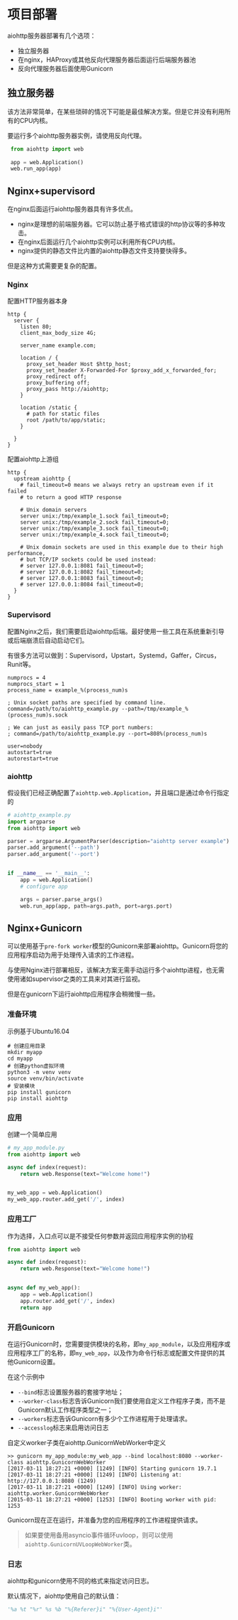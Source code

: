# 项目部署

aiohttp服务器部署有几个选项：

- 独立服务器
- 在nginx，HAProxy或其他反向代理服务器后面运行后端服务器池
- 反向代理服务器后面使用Gunicorn

## 独立服务器

该方法非常简单，在某些琐碎的情况下可能是最佳解决方案。但是它并没有利用所有的CPU内核。

要运行多个aiohttp服务器实例，请使用反向代理。

```python
 from aiohttp import web
 
 app = web.Application()
 web.run_app(app)
```

## Nginx+supervisord

在nginx后面运行aiohttp服务器具有许多优点。

- nginx是理想的前端服务器。它可以防止基于格式错误的http协议等的多种攻击。
- 在nginx后面运行几个aiohttp实例可以利用所有CPU内核。
- nginx提供的静态文件比内置的aiohttp静态文件支持要快得多。

但是这种方式需要更复杂的配置。

### Nginx

配置HTTP服务器本身

```
http {
  server {
    listen 80;
    client_max_body_size 4G;

    server_name example.com;

    location / {
      proxy_set_header Host $http_host;
      proxy_set_header X-Forwarded-For $proxy_add_x_forwarded_for;
      proxy_redirect off;
      proxy_buffering off;
      proxy_pass http://aiohttp;
    }

    location /static {
      # path for static files
      root /path/to/app/static;
    }

  }
}
```

配置aiohttp上游组

```
http {
  upstream aiohttp {
    # fail_timeout=0 means we always retry an upstream even if it failed
    # to return a good HTTP response

    # Unix domain servers
    server unix:/tmp/example_1.sock fail_timeout=0;
    server unix:/tmp/example_2.sock fail_timeout=0;
    server unix:/tmp/example_3.sock fail_timeout=0;
    server unix:/tmp/example_4.sock fail_timeout=0;

    # Unix domain sockets are used in this example due to their high performance,
    # but TCP/IP sockets could be used instead:
    # server 127.0.0.1:8081 fail_timeout=0;
    # server 127.0.0.1:8082 fail_timeout=0;
    # server 127.0.0.1:8083 fail_timeout=0;
    # server 127.0.0.1:8084 fail_timeout=0;
  }
}
```

### Supervisord

配置Nginx之后，我们需要启动aiohttp后端。最好使用一些工具在系统重新引导或后端崩溃后自动启动它们。

有很多方法可以做到：Supervisord，Upstart，Systemd，Gaffer，Circus，Runit等。

```shell
numprocs = 4
numprocs_start = 1
process_name = example_%(process_num)s

; Unix socket paths are specified by command line.
command=/path/to/aiohttp_example.py --path=/tmp/example_%(process_num)s.sock

; We can just as easily pass TCP port numbers:
; command=/path/to/aiohttp_example.py --port=808%(process_num)s

user=nobody
autostart=true
autorestart=true
```

### aiohttp

假设我们已经正确配置了`aiohttp.web.Application`，并且端口是通过命令行指定的

```python
# aiohttp_example.py
import argparse
from aiohttp import web

parser = argparse.ArgumentParser(description="aiohttp server example")
parser.add_argument('--path')
parser.add_argument('--port')


if __name__ == '__main__':
    app = web.Application()
    # configure app

    args = parser.parse_args()
    web.run_app(app, path=args.path, port=args.port)
```

## Nginx+Gunicorn

可以使用基于`pre-fork worker`模型的Gunicorn来部署aiohttp。Gunicorn将您的应用程序启动为用于处理传入请求的工作进程。

与使用Nginx进行部署相反，该解决方案无需手动运行多个aiohttp进程，也无需使用诸如supervisor之类的工具来对其进行监视。

但是在gunicorn下运行aiohttp应用程序会稍微慢一些。

### 准备环境

示例基于Ubuntu16.04

```shell
# 创建应用目录
mkdir myapp
cd myapp
# 创建python虚拟环境
python3 -m venv venv
source venv/bin/activate
# 安装模块
pip install gunicorn
pip install aiohttp
```

### 应用

创建一个简单应用

```python
# my_app_module.py
from aiohttp import web

async def index(request):
    return web.Response(text="Welcome home!")


my_web_app = web.Application()
my_web_app.router.add_get('/', index)
```

### 应用工厂

作为选择，入口点可以是不接受任何参数并返回应用程序实例的协程

```python
from aiohttp import web

async def index(request):
    return web.Response(text="Welcome home!")


async def my_web_app():
    app = web.Application()
    app.router.add_get('/', index)
    return app
```

### 开启Gunicorn

在运行Gunicorn时，您需要提供模块的名称，即`my_app_module`，以及应用程序或应用程序工厂的名称，即`my_web_app`，以及作为命令行标志或配置文件提供的其他Gunicorn设置。

在这个示例中

- `--bind`标志设置服务器的套接字地址；
- `--worker-class`标志告诉Gunicorn我们要使用自定义工作程序子类，而不是Gunicorn默认工作程序类型之一；
- `--workers`标志告诉Gunicorn有多少个工作进程用于处理请求。
- `--accesslog`标志来启用访问日志

自定义worker子类在aiohttp.GunicornWebWorker中定义

```shell
>> gunicorn my_app_module:my_web_app --bind localhost:8080 --worker-class aiohttp.GunicornWebWorker
[2017-03-11 18:27:21 +0000] [1249] [INFO] Starting gunicorn 19.7.1
[2017-03-11 18:27:21 +0000] [1249] [INFO] Listening at: http://127.0.0.1:8080 (1249)
[2017-03-11 18:27:21 +0000] [1249] [INFO] Using worker: aiohttp.worker.GunicornWebWorker
[2015-03-11 18:27:21 +0000] [1253] [INFO] Booting worker with pid: 1253
```

Gunicorn现在正在运行，并准备为您的应用程序的工作进程提供请求。

> 如果要使用备用asyncio事件循环uvloop，则可以使用`aiohttp.GunicornUVLoopWebWorker`类。

### 日志

aiohttp和gunicorn使用不同的格式来指定访问日志。

默认情况下，aiohttp使用自己的默认值：

```python
'%a %t "%r" %s %b "%{Referer}i" "%{User-Agent}i"'
```

